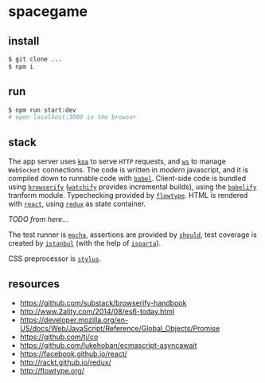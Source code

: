 # spacegame

## install

```sh
$ git clone ...
$ npm i
```

## run

```sh
$ npm run start:dev
# open localhost:3000 in the browser
```

## stack

The app server uses [`koa`](http://koajs.com/) to serve `HTTP` requests,
and [`ws`](https://www.npmjs.com/package/ws) to manage `WebSocket` connections.
The code is written in *modern* javascript, and it is compiled down to runnable
code with [`babel`](http://babeljs.io/). Client-side code is bundled using [`browserify`](http://browserify.org/) ([`watchify`](https://www.npmjs.com/package/watchify) provides incremental builds), using the [`babelify`](https://github.com/babel/babelify) tranform module. Typechecking provided by [`flowtype`](http://flowtype.org).
HTML is rendered with [`react`](https://facebook.github.io/react/), using [`redux`](http://rackt.github.io/redux/) as state container.

*TODO from here...*

The test runner is [`mocha`](https://mochajs.org/), assertions are provided by [`should`](https://shouldjs.github.io/), test coverage is created by [`istanbul`](https://gotwarlost.github.io/istanbul/) (with the help of [`isparta`](https://github.com/douglasduteil/isparta)).

CSS preprocessor is [`stylus`](https://learnboost.github.io/stylus/).

## resources

- https://github.com/substack/browserify-handbook
- http://www.2ality.com/2014/08/es6-today.html
- https://developer.mozilla.org/en-US/docs/Web/JavaScript/Reference/Global_Objects/Promise
- https://github.com/tj/co
- https://github.com/lukehoban/ecmascript-asyncawait
- https://facebook.github.io/react/
- http://rackt.github.io/redux/
- http://flowtype.org/
